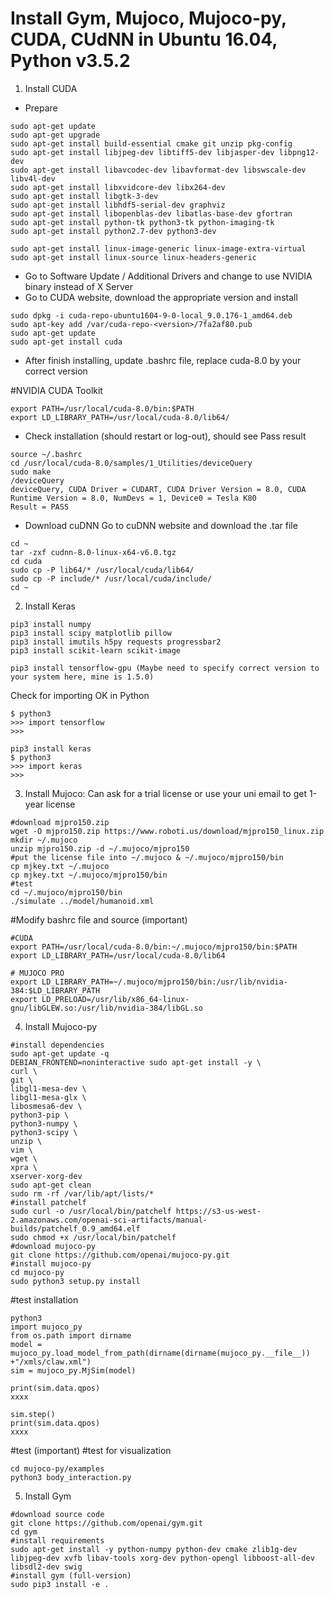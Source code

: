 # Install Gym, Mujoco, Mujoco-py, CUDA, CUdNN in Ubuntu 16.04, Python v3.5.2

1. Install CUDA
- Prepare
```
sudo apt-get update
sudo apt-get upgrade
sudo apt-get install build-essential cmake git unzip pkg-config
sudo apt-get install libjpeg-dev libtiff5-dev libjasper-dev libpng12-dev
sudo apt-get install libavcodec-dev libavformat-dev libswscale-dev libv4l-dev
sudo apt-get install libxvidcore-dev libx264-dev
sudo apt-get install libgtk-3-dev
sudo apt-get install libhdf5-serial-dev graphviz
sudo apt-get install libopenblas-dev libatlas-base-dev gfortran
sudo apt-get install python-tk python3-tk python-imaging-tk
sudo apt-get install python2.7-dev python3-dev

sudo apt-get install linux-image-generic linux-image-extra-virtual
sudo apt-get install linux-source linux-headers-generic
```

- Go to Software Update / Additional Drivers and change to use NVIDIA binary instead of X Server
- Go to CUDA website, download the appropriate version and install 
```
sudo dpkg -i cuda-repo-ubuntu1604-9-0-local_9.0.176-1_amd64.deb
sudo apt-key add /var/cuda-repo-<version>/7fa2af80.pub
sudo apt-get update
sudo apt-get install cuda
```
- After finish installing, update .bashrc file, replace cuda-8.0 by your correct version

#NVIDIA CUDA Toolkit
```
export PATH=/usr/local/cuda-8.0/bin:$PATH
export LD_LIBRARY_PATH=/usr/local/cuda-8.0/lib64/
```

- Check installation (should restart or log-out), should see Pass result
```
source ~/.bashrc
cd /usr/local/cuda-8.0/samples/1_Utilities/deviceQuery
sudo make
/deviceQuery
deviceQuery, CUDA Driver = CUDART, CUDA Driver Version = 8.0, CUDA Runtime Version = 8.0, NumDevs = 1, Device0 = Tesla K80
Result = PASS
```

- Download cuDNN
Go to cuDNN website and download the .tar file
```
cd ~
tar -zxf cudnn-8.0-linux-x64-v6.0.tgz
cd cuda
sudo cp -P lib64/* /usr/local/cuda/lib64/
sudo cp -P include/* /usr/local/cuda/include/
cd ~
```
2. Install Keras
```
pip3 install numpy
pip3 install scipy matplotlib pillow
pip3 install imutils h5py requests progressbar2
pip3 install scikit-learn scikit-image

pip3 install tensorflow-gpu (Maybe need to specify correct version to your system here, mine is 1.5.0)
```
Check for importing OK in Python
```
$ python3
>>> import tensorflow
>>>
```
```
pip3 install keras
$ python3
>>> import keras
>>>
```
3. Install Mujoco: Can ask for a trial license or use your uni email to get 1-year license
```
#download mjpro150.zip
wget -O mjpro150.zip https://www.roboti.us/download/mjpro150_linux.zip
mkdir ~/.mujoco
unzip mjpro150.zip -d ~/.mujoco/mjpro150
#put the license file into ~/.mujoco & ~/.mujoco/mjpro150/bin
cp mjkey.txt ~/.mujoco
cp mjkey.txt ~/.mujoco/mjpro150/bin
#test
cd ~/.mujoco/mjpro150/bin
./simulate ../model/humanoid.xml
```

#Modify bashrc file and source (important)
```
#CUDA
export PATH=/usr/local/cuda-8.0/bin:~/.mujoco/mjpro150/bin:$PATH
export LD_LIBRARY_PATH=/usr/local/cuda-8.0/lib64

# MUJOCO PRO
export LD_LIBRARY_PATH=~/.mujoco/mjpro150/bin:/usr/lib/nvidia-384:$LD_LIBRARY_PATH
export LD_PRELOAD=/usr/lib/x86_64-linux-gnu/libGLEW.so:/usr/lib/nvidia-384/libGL.so
```

4. Install Mujoco-py
```
#install dependencies
sudo apt-get update -q
DEBIAN_FRONTEND=noninteractive sudo apt-get install -y \
curl \
git \
libgl1-mesa-dev \
libgl1-mesa-glx \
libosmesa6-dev \
python3-pip \
python3-numpy \
python3-scipy \
unzip \
vim \
wget \
xpra \
xserver-xorg-dev
sudo apt-get clean
sudo rm -rf /var/lib/apt/lists/*
#install patchelf
sudo curl -o /usr/local/bin/patchelf https://s3-us-west-2.amazonaws.com/openai-sci-artifacts/manual-builds/patchelf_0.9_amd64.elf
sudo chmod +x /usr/local/bin/patchelf
#download mujoco-py
git clone https://github.com/openai/mujoco-py.git
#install mujoco-py
cd mujoco-py
sudo python3 setup.py install
```
#test installation
```
python3
import mujoco_py
from os.path import dirname
model = mujoco_py.load_model_from_path(dirname(dirname(mujoco_py.__file__))  +"/xmls/claw.xml")
sim = mujoco_py.MjSim(model)

print(sim.data.qpos)
xxxx

sim.step()
print(sim.data.qpos)
xxxx
```

#test (important)
#test for visualization
```
cd mujoco-py/examples
python3 body_interaction.py
```

5. Install Gym
```
#download source code
git clone https://github.com/openai/gym.git
cd gym
#install requirements
sudo apt-get install -y python-numpy python-dev cmake zlib1g-dev libjpeg-dev xvfb libav-tools xorg-dev python-opengl libboost-all-dev libsdl2-dev swig
#install gym (full-version)
sudo pip3 install -e .
```
